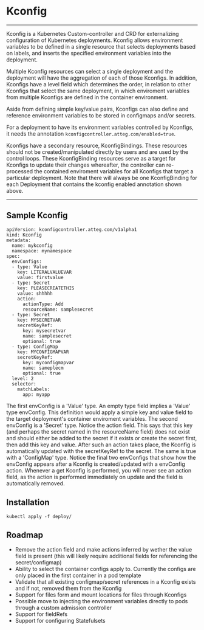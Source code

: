 # Kconfig

----

Kconfig is a Kubernetes Custom-controller and CRD for externalizing configuration of Kubernetes deployments. Kconfig allows environment variables to be defined in a single resource that selects deployments based on labels, and inserts the specified environment variables into the deployment.

Multiple Kconfig resources can select a single deployment and the deployment will have the aggregation of each of those Kconfigs. In addition, Kconfigs have a level field which determines the order, in relation to other Kconfigs that select the same deployment, in which enviroment variables from multiple Kconfigs are defined in the container environment.

Aside from defining simple key/value pairs, Kconfigs can also define and reference environment variables to be stored in configmaps and/or secrets.

For a deployment to have its environment variables controlled by Kconfigs, it needs the annotation ```kconfigcontroller.atteg.com/enabled=true```.

Kconfigs have a secondary resource, KconfigBindings. These resources should not be created/manipulated directly by users and are used by the control loops. These KconfigBinding resources serve as a target for Kconfigs to update their changes whereafter, the controller can re-processed the contained enviroment variables for all Kconfigs that target a particular deployment. Note that there will always be one KconfigBinding for each Deployment that contains the kconfig enabled annotation shown above.

----

## Sample Kconfig
```
apiVersion: kconfigcontroller.atteg.com/v1alpha1
kind: Kconfig
metadata:
  name: mykconfig
  namespace: mynamespace
spec:
  envConfigs:
  - type: Value
    key: LITERALVALUEVAR
    value: firstvalue
  - type: Secret
    key: PLEASECREATETHIS
    value: shhhhh
    action:
      actionType: Add
      resourceName: samplesecret
  - type: Secret
    key: MYSECRETVAR
    secretKeyRef:
      key: mysecretvar
      name: samplesecret
      optional: true
  - type: ConfigMap
    key: MYCONFIGMAPVAR
    secretKeyRef:
      key: myconfigmapvar
      name: sameplecm
      optional: true
  level: 2
  selector:
    matchLabels:
      app: myapp
```

The first envConfig is a 'Value' type. An empty type field implies a 'Value' type envConfig. This definition would apply a simple key and value field to the target deployment's container enviroment variables. The second envConfig is a 'Secret' type. Notice the action field. This says that this key (and perhaps the secret named in the resourceName field) does not exist and should either be added to the secret if it exists or create the secret first, then add this key and value. After such an action takes place, the Kconfig is automatically updated with the secretKeyRef to the secret. The same is true with a 'ConfigMap' type. Notice the final two envConfigs that show how the envConfig appears after a Kconfig is created/updated with a envConfig action. Whenever a get Kconfig is performed, you will never see an action field, as the action is performed immediately on update and the field is automatically removed.

## Installation
```
kubectl apply -f deploy/
```
## Roadmap
* Remove the action field and make actions inferred by wether the value field is present (this will likely require additional fields for referencing the secret/configmap)
* Ability to select the container configs apply to. Currently the configs are only placed in the first container in a pod template
* Validate that all existing configmap/secret references in a Kconfig exists and if not, removed them from the Kconfig
* Support for files form and mount locations for files through Kconfigs
* Possible move to injecting the environment variables directly to pods through a custom admission controller
* Support for fieldRefs
* Support for configuring Statefulsets